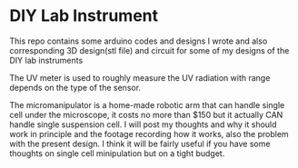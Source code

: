 # DIY Lab Instrument
This repo contains some arduino codes and designs I wrote and also corresponding 3D design(stl file) and circuit for some of my designs of the DIY lab instruments 

The UV meter is used to roughly measure the UV radiation with range depends on the type of the sensor. 

The micromanipulator is a home-made robotic arm that can handle single cell under the microscope, it costs no more than $150 but it actually CAN handle single suspension cell. I will post my thoughts and why it should work in principle and the footage recording how it works, also the problem with the present design. I think it will be fairly useful if you have some thoughts on single cell minipulation but on a tight budget.

